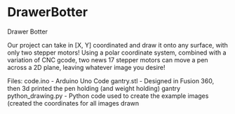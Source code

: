 # DrawerBotter
Drawer Botter

Our project can take in [X, Y] coordinated and draw it onto any surface, with only two stepper motors! Using a polar coordinate system, combined with a variation of CNC gcode, two news 17 stepper motors can move a pen across a 2D plane, leaving whatever image you desire!

Files:
code.ino - Arduino Uno Code
gantry.stl - Designed in Fusion 360, then 3d printed the pen holding (and weight holding) gantry
python_drawing.py - Python code used to create the example images (created the coordinates for all images drawn
